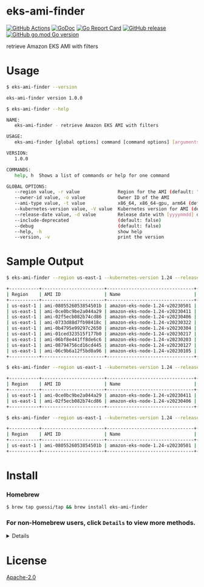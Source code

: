 # eks-ami-finder

[![GitHub Actions](https://github.com/guessi/eks-ami-finder/actions/workflows/go.yml/badge.svg?branch=master)](https://github.com/guessi/eks-ami-finder/actions/workflows/go.yml)
[![GoDoc](https://godoc.org/github.com/guessi/eks-ami-finder?status.svg)](https://godoc.org/github.com/guessi/eks-ami-finder)
[![Go Report Card](https://goreportcard.com/badge/github.com/guessi/eks-ami-finder)](https://goreportcard.com/report/github.com/guessi/eks-ami-finder)
[![GitHub release](https://img.shields.io/github/release/guessi/eks-ami-finder.svg)](https://github.com/guessi/eks-ami-finder/releases/latest)
[![GitHub go.mod Go version](https://img.shields.io/github/go-mod/go-version/guessi/eks-ami-finder)](https://github.com/guessi/eks-ami-finder/blob/master/go.mod)

retrieve Amazon EKS AMI with filters

# Usage

```bash
$ eks-ami-finder --version

eks-ami-finder version 1.0.0
```

```bash
$ eks-ami-finder --help

NAME:
   eks-ami-finder - retrieve Amazon EKS AMI with filters

USAGE:
   eks-ami-finder [global options] command [command options] [arguments...]

VERSION:
   1.0.0

COMMANDS:
   help, h  Shows a list of commands or help for one command

GLOBAL OPTIONS:
   --region value, -r value              Region for the AMI (default: "us-east-1")
   --owner-id value, -o value            Owner ID of the AMI
   --ami-type value, -t value            x86_64, x86_64-gpu, arm64 (default: "x86_64")
   --kubernetes-version value, -V value  Kubernetes version for AMI (default: "1.26")
   --release-date value, -d value        Release date with [yyyymmdd] date string format
   --include-deprecated                  (default: false)
   --debug                               (default: false)
   --help, -h                            show help
   --version, -v                         print the version
```

# Sample Output

```bash
$ eks-ami-finder --region us-east-1 --kubernetes-version 1.24 --release-date 2023

+-----------+-----------------------+--------------------------------+---------------------------------------------------------------------------------------------------------------------------------+
| Region    | AMI ID                | Name                           | Description                                                                                                                     |
+-----------+-----------------------+--------------------------------+---------------------------------------------------------------------------------------------------------------------------------+
| us-east-1 | ami-0805526053854501b | amazon-eks-node-1.24-v20230501 | EKS Kubernetes Worker AMI with AmazonLinux2 image, (k8s: 1.24.11, docker: 20.10.17-1.amzn2.0.1, containerd: 1.6.*)              |
| us-east-1 | ami-0ce0bc9be2a044a29 | amazon-eks-node-1.24-v20230411 | EKS Kubernetes Worker AMI with AmazonLinux2 image, (k8s: 1.24.11, docker: 20.10.17-1.amzn2.0.1, containerd: 1.6.*)              |
| us-east-1 | ami-02f5ecb082b74cd86 | amazon-eks-node-1.24-v20230406 | EKS Kubernetes Worker AMI with AmazonLinux2 image, (k8s: 1.24.11, docker: 20.10.17-1.amzn2.0.1, containerd: 1.6.19-1.amzn2.0.1) |
| us-east-1 | ami-0733d88d7fb98418c | amazon-eks-node-1.24-v20230322 | EKS Kubernetes Worker AMI with AmazonLinux2 image, (k8s: 1.24.11, docker: 20.10.17-1.amzn2.0.1, containerd: 1.6.6-1.amzn2.0.2)  |
| us-east-1 | ami-0b4795e99297c2650 | amazon-eks-node-1.24-v20230304 | EKS Kubernetes Worker AMI with AmazonLinux2 image, (k8s: 1.24.10, docker: 20.10.17-1.amzn2.0.1, containerd: 1.6.6-1.amzn2.0.2)  |
| us-east-1 | ami-01ced323515f177b0 | amazon-eks-node-1.24-v20230217 | EKS Kubernetes Worker AMI with AmazonLinux2 image, (k8s: 1.24.10, docker: 20.10.17-1.amzn2.0.1, containerd: 1.6.6-1.amzn2.0.2)  |
| us-east-1 | ami-06bf8e441ff8de6c6 | amazon-eks-node-1.24-v20230203 | EKS Kubernetes Worker AMI with AmazonLinux2 image, (k8s: 1.24.9, docker: 20.10.17-1.amzn2.0.1, containerd: 1.6.6-1.amzn2.0.2)   |
| us-east-1 | ami-08794756cd16cd445 | amazon-eks-node-1.24-v20230127 | EKS Kubernetes Worker AMI with AmazonLinux2 image, (k8s: 1.24.9, docker: 20.10.17-1.amzn2.0.1, containerd: 1.6.6-1.amzn2.0.2)   |
| us-east-1 | ami-06c9b6a12f5bd0a96 | amazon-eks-node-1.24-v20230105 | EKS Kubernetes Worker AMI with AmazonLinux2 image, (k8s: 1.24.7, docker: 20.10.17-1.amzn2.0.1, containerd: 1.6.6-1.amzn2.0.2)   |
+-----------+-----------------------+--------------------------------+---------------------------------------------------------------------------------------------------------------------------------+
```

```bash
$ eks-ami-finder --region us-east-1 --kubernetes-version 1.24 --release-date 202304

+-----------+-----------------------+--------------------------------+---------------------------------------------------------------------------------------------------------------------------------+
| Region    | AMI ID                | Name                           | Description                                                                                                                     |
+-----------+-----------------------+--------------------------------+---------------------------------------------------------------------------------------------------------------------------------+
| us-east-1 | ami-0ce0bc9be2a044a29 | amazon-eks-node-1.24-v20230411 | EKS Kubernetes Worker AMI with AmazonLinux2 image, (k8s: 1.24.11, docker: 20.10.17-1.amzn2.0.1, containerd: 1.6.*)              |
| us-east-1 | ami-02f5ecb082b74cd86 | amazon-eks-node-1.24-v20230406 | EKS Kubernetes Worker AMI with AmazonLinux2 image, (k8s: 1.24.11, docker: 20.10.17-1.amzn2.0.1, containerd: 1.6.19-1.amzn2.0.1) |
+-----------+-----------------------+--------------------------------+---------------------------------------------------------------------------------------------------------------------------------+
```

```bash
$ eks-ami-finder --region us-east-1 --kubernetes-version 1.24 --release-date 202305

+-----------+-----------------------+--------------------------------+--------------------------------------------------------------------------------------------------------------------+
| Region    | AMI ID                | Name                           | Description                                                                                                        |
+-----------+-----------------------+--------------------------------+--------------------------------------------------------------------------------------------------------------------+
| us-east-1 | ami-0805526053854501b | amazon-eks-node-1.24-v20230501 | EKS Kubernetes Worker AMI with AmazonLinux2 image, (k8s: 1.24.11, docker: 20.10.17-1.amzn2.0.1, containerd: 1.6.*) |
+-----------+-----------------------+--------------------------------+--------------------------------------------------------------------------------------------------------------------+
```

# Install

### Homebrew

```bash
$ brew tap guessi/tap && brew install eks-ami-finder
```

### For non-Homebrew users, click `Details` to view more methods.

<details>

### For Linux users

```bash
$ curl -fsSL https://github.com/guessi/eks-ami-finder/releases/latest/download/eks-ami-finder-Linux-$(uname -m).tar.gz -o - | tar zxvf -
$ mv ./eks-ami-finder /usr/local/bin/eks-ami-finder
```

### For macOS users

```bash
$ curl -fsSL https://github.com/guessi/eks-ami-finder/releases/latest/download/eks-ami-finder-Darwin-$(uname -m).tar.gz -o - | tar zxvf -
$ mv ./eks-ami-finder /usr/local/bin/eks-ami-finder
```

### For Windows users

```powershell
PS> $SRC = 'https://github.com/guessi/eks-ami-finder/releases/latest/download/eks-ami-finder-Windows-x86_64.tar.gz'
PS> $DST = 'C:\Temp\eks-ami-finder-Windows-x86_64.tar.gz'
PS> Invoke-RestMethod -Uri $SRC -OutFile $DST
```
</details>

# License

[Apache-2.0](LICENSE)
